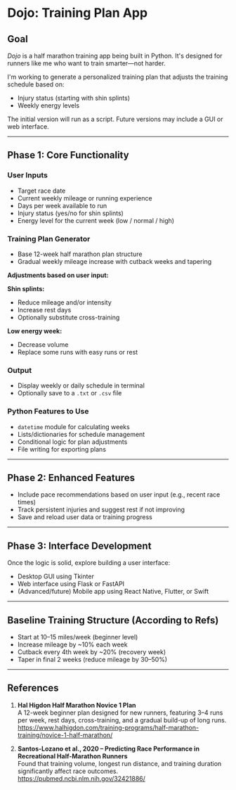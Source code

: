 # Dojo: Training Plan App

## Goal

_Dojo_ is a half marathon training app being built in Python. It's designed for runners like me who want to train smarter—not harder.

I'm working to generate a personalized training plan that adjusts the training schedule based on:

- Injury status (starting with shin splints)
- Weekly energy levels

The initial version will run as a script. Future versions may include a GUI or web interface.

---

## Phase 1: Core Functionality 

### User Inputs

- Target race date
- Current weekly mileage or running experience
- Days per week available to run
- Injury status (yes/no for shin splints)
- Energy level for the current week (low / normal / high)

### Training Plan Generator

- Base 12-week half marathon plan structure
- Gradual weekly mileage increase with cutback weeks and tapering

**Adjustments based on user input:**

**Shin splints:**
- Reduce mileage and/or intensity
- Increase rest days
- Optionally substitute cross-training


**Low energy week:**
- Decrease volume
- Replace some runs with easy runs or rest

### Output

- Display weekly or daily schedule in terminal
- Optionally save to a `.txt` or `.csv` file

### Python Features to Use

- `datetime` module for calculating weeks
- Lists/dictionaries for schedule management
- Conditional logic for plan adjustments
- File writing for exporting plans

---

## Phase 2: Enhanced Features

- Include pace recommendations based on user input (e.g., recent race times)
- Track persistent injuries and suggest rest if not improving
- Save and reload user data or training progress

---

## Phase 3: Interface Development

Once the logic is solid, explore building a user interface:

- Desktop GUI using Tkinter
- Web interface using Flask or FastAPI
- (Advanced/future) Mobile app using React Native, Flutter, or Swift

---

 ## Baseline Training Structure (According to Refs)
 - Start at 10–15 miles/week (beginner level)
 - Increase mileage by ~10% each week
 - Cutback every 4th week by ~20% (recovery week)
 - Taper in final 2 weeks (reduce mileage by 30–50%)

---
## References 

1. **Hal Higdon Half Marathon Novice 1 Plan**  
   A 12-week beginner plan designed for new runners, featuring 3–4 runs per week, rest days, cross-training, and a gradual build-up of long runs.  
   https://www.halhigdon.com/training-programs/half-marathon-training/novice-1-half-marathon/

2. **Santos-Lozano et al., 2020 – Predicting Race Performance in Recreational Half-Marathon Runners**  
   Found that training volume, longest run distance, and training duration significantly affect race outcomes.  
   https://pubmed.ncbi.nlm.nih.gov/32421886/

